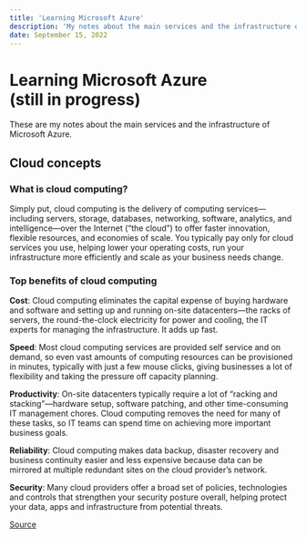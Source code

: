 ```yaml
---
title: 'Learning Microsoft Azure'
description: 'My notes about the main services and the infrastructure of Microsoft Azure...'
date: September 15, 2022
---
```


# Learning Microsoft Azure<br>(still in progress)

These are my notes about the main services and the infrastructure of Microsoft Azure.

## Cloud concepts

### What is cloud computing?

Simply put, cloud computing is the delivery of computing services—including servers, storage, databases, networking, software, analytics, and intelligence—over the Internet (“the cloud”) to offer faster innovation, flexible resources, and economies of scale. You typically pay only for cloud services you use, helping lower your operating costs, run your infrastructure more efficiently and scale as your business needs change.

### Top benefits of cloud computing

**Cost**: Cloud computing eliminates the capital expense of buying hardware and software and setting up and running on-site datacenters—the racks of servers, the round-the-clock electricity for power and cooling, the IT experts for managing the infrastructure. It adds up fast.

**Speed**: Most cloud computing services are provided self service and on demand, so even vast amounts of computing resources can be provisioned in minutes, typically with just a few mouse clicks, giving businesses a lot of flexibility and taking the pressure off capacity planning.

**Productivity**: On-site datacenters typically require a lot of “racking and stacking”—hardware setup, software patching, and other time-consuming IT management chores. Cloud computing removes the need for many of these tasks, so IT teams can spend time on achieving more important business goals.

**Reliability**: Cloud computing makes data backup, disaster recovery and business continuity easier and less expensive because data can be mirrored at multiple redundant sites on the cloud provider’s network.

**Security**: Many cloud providers offer a broad set of policies, technologies and controls that strengthen your security posture overall, helping protect your data, apps and infrastructure from potential threats.

[Source](https://azure.microsoft.com/en-in/resources/cloud-computing-dictionary/what-is-cloud-computing/)
